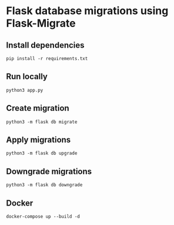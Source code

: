 # Flask database migrations using Flask-Migrate

## Install dependencies
```
pip install -r requirements.txt
```

## Run locally
```
python3 app.py
```

## Create migration
```
python3 -m flask db migrate
```

## Apply migrations
```
python3 -m flask db upgrade
```

## Downgrade migrations
```
python3 -m flask db downgrade
```

## Docker
```
docker-compose up --build -d
```
